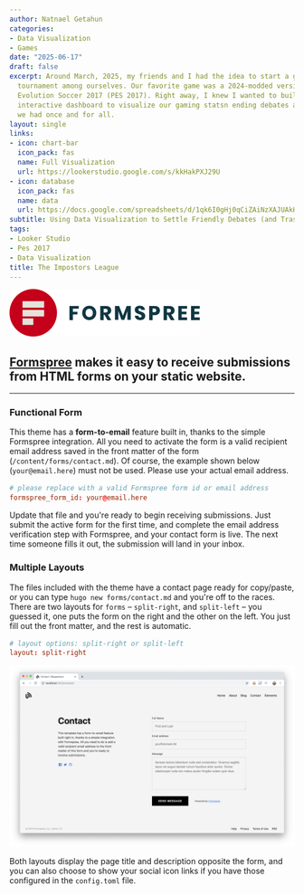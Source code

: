 ```yaml
---
author: Natnael Getahun
categories:
- Data Visualization
- Games
date: "2025-06-17"
draft: false
excerpt: Around March, 2025, my friends and I had the idea to start a gaming 
  tournament among ourselves. Our favorite game was a 2024-modded version of Pro 
  Evolution Soccer 2017 (PES 2017). Right away, I knew I wanted to build an 
  interactive dashboard to visualize our gaming statsn ending debates and trash talks 
  we had once and for all.
layout: single
links:
- icon: chart-bar
  icon_pack: fas
  name: Full Visualization
  url: https://lookerstudio.google.com/s/kkHakPXJ29U
- icon: database
  icon_pack: fas
  name: data
  url: https://docs.google.com/spreadsheets/d/1qk6I0gHj0qCiZAiNzXAJUAkHPJq1mW7C7qH513Wkig8/edit?usp=sharing
subtitle: Using Data Visualization to Settle Friendly Debates (and Trash Talk)
tags:
- Looker Studio
- Pes 2017
- Data Visualization
title: The Impostors League
---
```


![Formspree Logo](formspree-logo.png)

## [Formspree](https://formspree.io) makes it easy to receive submissions from HTML forms on your static website.

---

### Functional Form

This theme has a **form-to-email** feature built in, thanks to the simple Formspree integration. All you need to activate the form is a valid recipient email address saved in the front matter of the form
(`/content/forms/contact.md`). Of course, the example shown below (`your@email.here`) must not be used. Please use your actual email address.

```toml
# please replace with a valid Formspree form id or email address
formspree_form_id: your@email.here
```

Update that file and you're ready to begin receiving submissions. Just submit
the active form for the first time, and complete the email address verification
step with Formspree, and your contact form is live. The next time someone
fills it out, the submission will land in your inbox.

### Multiple Layouts

The files included with the theme have a contact page ready for copy/paste, or
you can type `hugo new forms/contact.md` and you're off to the races. There are two
layouts for `forms` – `split-right`, and `split-left` – you guessed it, one puts
the form on the right and the other on the left. You just fill out the front
matter, and the rest is automatic.

```toml
# layout options: split-right or split-left
layout: split-right
```

![Contact Form Split Right Layout Screenshot](built-in-contact-form-screenshot.png)

Both layouts display the page title and description opposite the form, and you
can also choose to show your social icon links if you have those configured in
the `config.toml` file.
